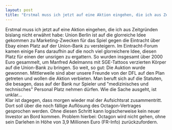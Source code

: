 ```yaml
---
layout: post
title: "Erstmal muss ich jetzt auf eine Aktion eingehen, die ich aus Zeitgründen bislang nicht erwähnt habe: Union Berlin ist auf die glorreiche Idee gekommen zu Marketing-Zwecken für das Spiel gegen die Eintracht über Ebay einen Platz auf der Union-Bank zu versteigern."
---
```


Erstmal muss ich jetzt auf eine Aktion eingehen, die ich aus Zeitgründen bislang nicht erwähnt habe: Union Berlin ist auf die glorreiche Idee gekommen zu Marketing-Zwecken für das Spiel gegen die Eintracht über Ebay einen Platz auf der Union-Bank zu versteigern. Im Eintracht-Forum kamen einige Fans daraufhin auf die noch viel glorreichere Idee, diesen Platz für einen der unsrigen zu ergattern. So wurden insgesamt über 2000 Euro gesammelt, um Manfred Adelmanns mit SGE-Tattoos verzierten Körper auf die Union-Bank zu bringen. So weit, so gut: Die Auktion wurde gewonnen. Mittlerweile sind aber unsere Freunde von der DFL auf den Plan getreten und wollen die Aktion verbieten. Man beruft sich auf die Statuten, die besagen, dass auf der Bank nur Spieler und "medizinisches und technisches" Personal Platz nehmen dürfen. Wie die Sache ausgeht, ist unklar...  
Klar ist dagegen, dass morgen wieder mal der Aufsichtsrat zusammentritt. Dort soll über die noch fällige Auflösung des Octagon-Vertrages gesprochen werden. Ohne diesen Schritt kann logischerweise kein neuer Investor an Bord kommen. Problem hierbei: Octagon wird nicht gehen, ohne sein Darlehen in Höhe von 3,9 Millionen Euro (FR-Info) zurückzufordern.
